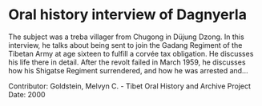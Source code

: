 # Oral history interview of Dagnyerla


The subject was a treba villager from Chugong in Düjung Dzong. In this interview, he talks about being sent to join the Gadang Regiment of the Tibetan Army at age sixteen to fulfill a corvée tax obligation. He discusses his life there in detail. After the revolt failed in March 1959, he discusses how his Shigatse Regiment surrendered, and how he was arrested and...


Contributor:
                        Goldstein, Melvyn C. - Tibet Oral History and Archive Project  
Date:
2000  
